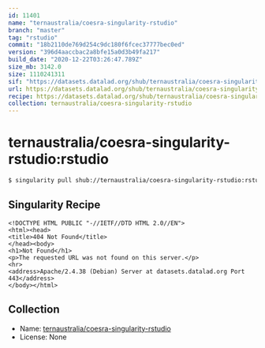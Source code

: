```yaml
---
id: 11401
name: "ternaustralia/coesra-singularity-rstudio"
branch: "master"
tag: "rstudio"
commit: "18b2110de769d254c9dc180f6fcec37777bec0ed"
version: "396d4aaccbac2a8bfe15a0d3b49fa217"
build_date: "2020-12-22T03:26:47.789Z"
size_mb: 3142.0
size: 1110241311
sif: "https://datasets.datalad.org/shub/ternaustralia/coesra-singularity-rstudio/rstudio/2020-12-22-18b2110d-396d4aac/396d4aaccbac2a8bfe15a0d3b49fa217.sif"
url: https://datasets.datalad.org/shub/ternaustralia/coesra-singularity-rstudio/rstudio/2020-12-22-18b2110d-396d4aac/
recipe: https://datasets.datalad.org/shub/ternaustralia/coesra-singularity-rstudio/rstudio/2020-12-22-18b2110d-396d4aac/Singularity
collection: ternaustralia/coesra-singularity-rstudio
---
```


# ternaustralia/coesra-singularity-rstudio:rstudio

```bash
$ singularity pull shub://ternaustralia/coesra-singularity-rstudio:rstudio
```

## Singularity Recipe

```singularity
<!DOCTYPE HTML PUBLIC "-//IETF//DTD HTML 2.0//EN">
<html><head>
<title>404 Not Found</title>
</head><body>
<h1>Not Found</h1>
<p>The requested URL was not found on this server.</p>
<hr>
<address>Apache/2.4.38 (Debian) Server at datasets.datalad.org Port 443</address>
</body></html>
```

## Collection

 - Name: [ternaustralia/coesra-singularity-rstudio](https://github.com/ternaustralia/coesra-singularity-rstudio)
 - License: None

